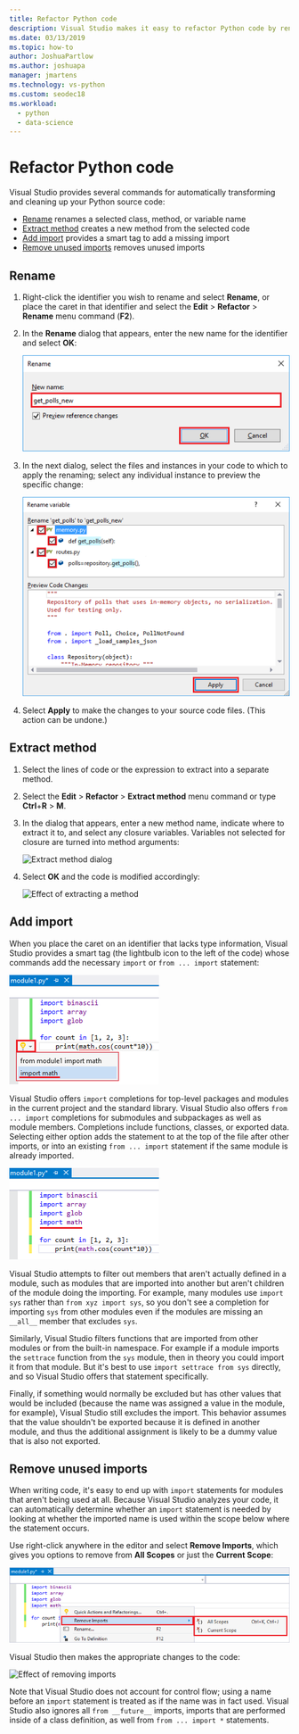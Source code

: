 ```yaml
---
title: Refactor Python code
description: Visual Studio makes it easy to refactor Python code by renaming identifiers, extracting methods, adding imports, and removing unused imports.
ms.date: 03/13/2019
ms.topic: how-to
author: JoshuaPartlow
ms.author: joshuapa
manager: jmartens
ms.technology: vs-python
ms.custom: seodec18
ms.workload:
  - python
  - data-science
---
```


# Refactor Python code

Visual Studio provides several commands for automatically transforming and cleaning up your Python source code:

- [Rename](#rename) renames a selected class, method, or variable name
- [Extract method](#extract-method) creates a new method from the selected code
- [Add import](#add-import) provides a smart tag to add a missing import
- [Remove unused imports](#remove-unused-imports) removes unused imports

## Rename

1. Right-click the identifier you wish to rename and select **Rename**, or place the caret in that identifier and select the **Edit** > **Refactor** > **Rename** menu command (**F2**).
2. In the **Rename** dialog that appears, enter the new name for the identifier and select **OK**:

   ![Rename prompt for new identifer name](media/code-refactor-rename-1.png)

3. In the next dialog, select the files and instances in your code to which to apply the renaming; select any individual instance to preview the specific change:

   ![Rename dialog to select where to apply the changes](media/code-refactor-rename-2.png)

4. Select **Apply** to make the changes to your source code files. (This action can be undone.)

## Extract method

1. Select the lines of code or the expression to extract into a separate method.
2. Select the **Edit** > **Refactor** > **Extract method** menu command or type **Ctrl**+**R** > **M**.
3. In the dialog that appears, enter a new method name, indicate where to extract it to, and select any closure variables. Variables not selected for closure are turned into method arguments:

   ![Extract method dialog](media/code-refactor-extract-method-1.png)

4. Select **OK** and the code is modified accordingly:

   ![Effect of extracting a method](media/code-refactor-extract-method-2.png)

## Add import

When you place the caret on an identifier that lacks type information, Visual Studio provides a smart tag (the lightbulb icon to the left of the code) whose commands add the necessary `import` or `from ... import` statement:

![Add import smart tag](media/code-refactor-add-import-1.png)

Visual Studio offers `import` completions for top-level packages and modules in the current project and the standard library. Visual Studio also offers `from ... import` completions for submodules and subpackages as well as module members. Completions include functions, classes, or exported data. Selecting either option adds the statement to at the top of the file after other imports, or into an existing `from ... import` statement if the same module is already imported.

![Result of adding an import](media/code-refactor-add-import-2.png)

Visual Studio attempts to filter out members that aren't actually defined in a module, such as modules that are imported into another but aren't children of the module doing the importing. For example, many modules use `import sys` rather than `from xyz import sys`, so you don't see a completion for importing `sys` from other modules even if the modules are missing an `__all__` member that excludes `sys`.

Similarly, Visual Studio filters functions that are imported from other modules or from the built-in namespace. For example if a module imports the `settrace` function from the `sys` module, then in theory you could import it from that module. But it's best to use `import settrace from sys` directly, and so Visual Studio offers that statement specifically.

Finally, if something would normally be excluded but has other values that would be included (because the name was assigned a value in the module, for example), Visual Studio still excludes the import. This behavior assumes that the value shouldn't be exported because it is defined in another module, and thus the additional assignment is likely to be a dummy value that is also not exported.

## Remove unused imports

When writing code, it's easy to end up with `import` statements for modules that aren't being used at all. Because Visual Studio analyzes your code, it can automatically determine whether an `import` statement is needed by looking at whether the imported name is used within the scope below where the statement occurs.

Use right-click anywhere in the editor and select **Remove Imports**, which gives you options to remove from **All Scopes** or just the **Current Scope**:

![Remove imports menu](media/code-refactor-remove-imports-1.png)

Visual Studio then makes the appropriate changes to the code:

![Effect of removing imports](media/code-refactor-remove-imports-2.png)

Note that Visual Studio does not account for control flow; using a name before an `import` statement is treated as if the name was in fact used. Visual Studio also ignores all `from __future__` imports, imports that are performed inside of a class definition, as well from `from ... import *` statements.
